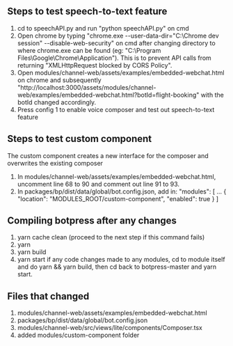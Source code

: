 ## Steps to test speech-to-text feature 
1. cd to speechAPI.py and run "python speechAPI.py" on cmd 
2. Open chrome by typing "chrome.exe --user-data-dir="C:\Chrome dev session" --disable-web-security" on cmd after changing directory to where chrome.exe can be found (eg: "C:\Program Files\Google\Chrome\Application"). This is to prevent API calls from returning "XMLHttpRequest blocked by CORS Policy". 
3. Open modules/channel-web/assets/examples/embedded-webchat.html on chrome and subsequently "http://localhost:3000/assets/modules/channel-web/examples/embedded-webchat.html?botId=flight-booking" with the botId changed accordingly. 
4. Press config 1 to enable voice composer and test out speech-to-text feature 

## Steps to test custom component 
The custom component creates a new interface for the composer and overwrites the existing composer 
1. In modules/channel-web/assets/examples/embedded-webchat.html, uncomment line 68 to 90 and comment out line 91 to 93. 
2. In packages/bp/dist/data/global/bot.config.json, add in:
"modules": [
  ...
  {
    "location": "MODULES_ROOT/custom-component",
    "enabled": true
  }
]

## Compiling botpress after any changes 
1. yarn cache clean (proceed to the next step if this command fails)
2. yarn
3. yarn build
4. yarn start
if any code changes made to any modules, cd to module itself and do yarn && yarn build, then cd back to botpress-master and yarn start. 

## Files that changed 
1. modules/channel-web/assets/examples/embedded-webchat.html
2. packages/bp/dist/data/global/bot.config.json
3. modules/channel-web/src/views/lite/components/Composer.tsx 
4. added modules/custom-component folder 